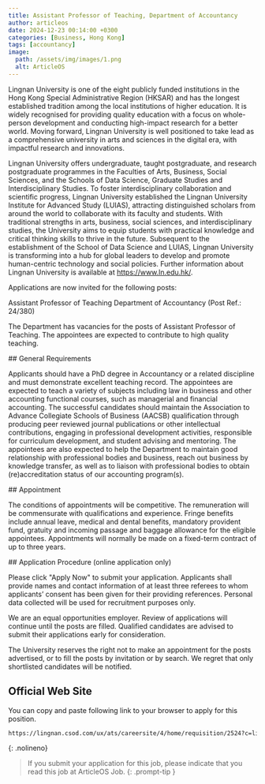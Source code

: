 ```yaml
---
title: Assistant Professor of Teaching, Department of Accountancy
author: articleos
date: 2024-12-23 00:14:00 +0300
categories: [Business, Hong Kong]
tags: [accountancy]
image:
  path: /assets/img/images/1.png
  alt: ArticleOS
---
```


Lingnan University is one of the eight publicly funded institutions in the Hong Kong Special Administrative Region (HKSAR) and has the longest established tradition among the local institutions of higher education. It is widely recognised for providing quality education with a focus on whole-person development and conducting high-impact research for a better world. Moving forward, Lingnan University is well positioned to take lead as a comprehensive university in arts and sciences in the digital era, with impactful research and innovations.

Lingnan University offers undergraduate, taught postgraduate, and research postgraduate programmes in the Faculties of Arts, Business, Social Sciences, and the Schools of Data Science, Graduate Studies and Interdisciplinary Studies. To foster interdisciplinary collaboration and scientific progress, Lingnan University established the Lingnan University Institute for Advanced Study (LUIAS), attracting distinguished scholars from around the world to collaborate with its faculty and students. With traditional strengths in arts, business, social sciences, and interdisciplinary studies, the University aims to equip students with practical knowledge and critical thinking skills to thrive in the future. Subsequent to the establishment of the School of Data Science and LUIAS, Lingnan University is transforming into a hub for global leaders to develop and promote human-centric technology and social policies. Further information about Lingnan University is available at https://www.ln.edu.hk/.

Applications are now invited for the following posts:

Assistant Professor of Teaching
Department of Accountancy
(Post Ref.: 24/380)


The Department has vacancies for the posts of Assistant Professor of Teaching. The appointees are expected to contribute to high quality teaching.

## General Requirements

Applicants should have a PhD degree in Accountancy or a related discipline and must demonstrate excellent teaching record. The appointees are expected to teach a variety of subjects including law in business and other accounting functional courses, such as managerial and financial accounting. The successful candidates should maintain the Association to Advance Collegiate Schools of Business (AACSB) qualification through producing peer reviewed journal publications or other intellectual contributions, engaging in professional development activities, responsible for curriculum development, and student advising and mentoring. The appointees are also expected to help the Department to maintain good relationship with professional bodies and business, reach out business by knowledge transfer, as well as to liaison with professional bodies to obtain (re)accreditation status of our accounting program(s).

## Appointment

The conditions of appointments will be competitive. The remuneration will be commensurate with qualifications and experience. Fringe benefits include annual leave, medical and dental benefits, mandatory provident fund, gratuity and incoming passage and baggage allowance for the eligible appointees. Appointments will normally be made on a fixed-term contract of up to three years.

## Application Procedure (online application only)

Please click "Apply Now" to submit your application. Applicants shall provide names and contact information of at least three referees to whom applicants’ consent has been given for their providing references. Personal data collected will be used for recruitment purposes only.

We are an equal opportunities employer. Review of applications will continue until the posts are filled. Qualified candidates are advised to submit their applications early for consideration.

The University reserves the right not to make an appointment for the posts advertised, or to fill the posts by invitation or by search. We regret that only shortlisted candidates will be notified.

## Official Web Site

You can copy and paste following link to your browser to apply for this position.

```markdown
https://lingnan.csod.com/ux/ats/careersite/4/home/requisition/2524?c=lingnan
```
{: .nolineno}

> If you submit your application for this job, please indicate that you read this job at ArticleOS Job.
{: .prompt-tip }